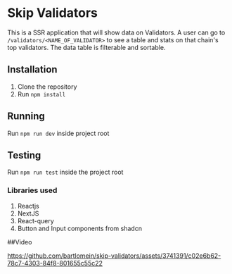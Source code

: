 # Skip Validators

This is a SSR application that will show data on Validators. A user can go to `/validators/<NAME_OF_VALIDATOR>` to see a table and stats on that chain's top validators. The data table is filterable and sortable.

## Installation

1. Clone the repository
2. Run `npm install`

## Running

Run `npm run dev` inside project root

## Testing

Run `npm run test` inside the project root

### Libraries used

1. Reactjs
2. NextJS
3. React-query
4. Button and Input components from shadcn

##Video

https://github.com/bartlomein/skip-validators/assets/3741391/c02e6b62-78c7-4303-84f8-801655c55c22


